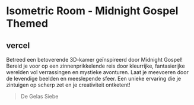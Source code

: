# Isometric Room - Midnight Gospel Themed

## vercel

<p>
Betreed een betoverende 3D-kamer geïnspireerd door Midnight Gospel! Bereid je voor op een zinnenprikkelende reis door kleurrijke, fantasierijke werelden vol verrassingen en mystieke avonturen. Laat je meevoeren door de levendige beelden en meeslepende sfeer. Een unieke ervaring die je zintuigen op scherp zet en je creativiteit ontketent!
</p>

> De Gelas Siebe

